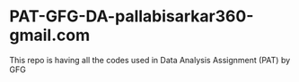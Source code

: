 # PAT-GFG-DA-pallabisarkar360-gmail.com
This repo is having all the codes used in Data Analysis Assignment (PAT) by GFG
